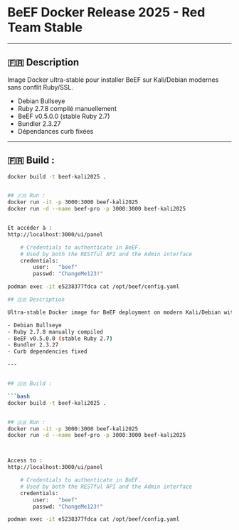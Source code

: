 # BeEF Docker Release 2025 - Red Team Stable

---

## 🇫🇷 Description

Image Docker ultra-stable pour installer BeEF sur Kali/Debian modernes sans conflit Ruby/SSL.

- Debian Bullseye
- Ruby 2.7.8 compilé manuellement
- BeEF v0.5.0.0 (stable Ruby 2.7)
- Bundler 2.3.27
- Dépendances curb fixées

---


## 🇫🇷 Build :

```bash
docker build -t beef-kali2025 .


## 🇫🇷 Run :
docker run -it -p 3000:3000 beef-kali2025
docker run -d --name beef-pro -p 3000:3000 beef-kali2025


Et accéder à :
http://localhost:3000/ui/panel

    # Credentials to authenticate in BeEF.
    # Used by both the RESTful API and the Admin interface
    credentials:
        user:   "beef"
        passwd: "ChangeMe123!"

podman exec -it e5238377fdca cat /opt/beef/config.yaml 

## 🇬🇧 Description

Ultra-stable Docker image for BeEF deployment on modern Kali/Debian without Ruby/SSL conflicts.

- Debian Bullseye
- Ruby 2.7.8 manually compiled
- BeEF v0.5.0.0 (stable Ruby 2.7)
- Bundler 2.3.27
- Curb dependencies fixed

---


## 🇬🇧 Build :

```bash
docker build -t beef-kali2025 .


## 🇬🇧 Run :
docker run -it -p 3000:3000 beef-kali2025
docker run -d --name beef-pro -p 3000:3000 beef-kali2025



Access to :
http://localhost:3000/ui/panel

    # Credentials to authenticate in BeEF.
    # Used by both the RESTful API and the Admin interface
    credentials:
        user:   "beef"
        passwd: "ChangeMe123!"

podman exec -it e5238377fdca cat /opt/beef/config.yaml 

